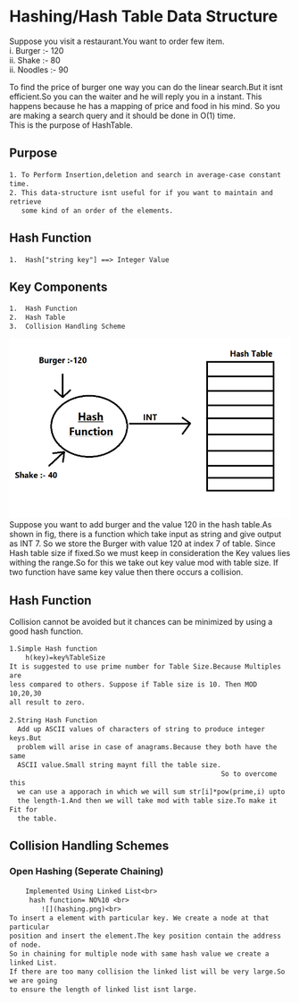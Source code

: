# Hashing/Hash Table Data Structure
Suppose you visit a restaurant.You want to order few item.<br>
 i.  Burger :- 120 <br>
 ii. Shake :- 80<br>
 ii. Noodles :- 90<br>
 
To find the price of burger one way you can do the linear search.But it 
isnt efficient.So you can the waiter and he will reply you in a instant.
This happens because he has a mapping of price and food in his mind.
So you are making a search query and it should be done in O(1) time.<br>
This is the purpose of HashTable.

## Purpose 
    1. To Perform Insertion,deletion and search in average-case constant time.
    2. This data-structure isnt useful for if you want to maintain and retrieve
       some kind of an order of the elements.

## Hash Function
    1.  Hash["string key"] ==> Integer Value

## Key Components
    1.  Hash Function
    2.  Hash Table
    3.  Collision Handling Scheme
    
   ![](hashing.png) 
   <br>
 Suppose you want to add burger and the value 120 in the hash table.As shown in
fig, there is a function which take input as string and give output as INT 7.
So we store the Burger with value 120 at index 7 of table.
Since Hash table size if fixed.So we must keep in consideration the Key values
lies withing the range.So for this we take out key value mod with table size.
If two function have same key value then there occurs a collision.

## Hash Function
   
Collision cannot be avoided but it chances can be minimized by using 
a good hash function.<br>
    
    1.Simple Hash function
        h(key)=key%TableSize
    It is suggested to use prime number for Table Size.Because Multiples are 
    less compared to others. Suppose if Table size is 10. Then MOD 10,20,30
    all result to zero.
         
    2.String Hash Function
      Add up ASCII values of characters of string to produce integer keys.But 
      problem will arise in case of anagrams.Because they both have the same 
      ASCII value.Small string maynt fill the table size.
                                                         So to overcome this
      we can use a apporach in which we will sum str[i]*pow(prime,i) upto
      the length-1.And then we will take mod with table size.To make it Fit for
      the table.
   ## Collision Handling Schemes
 
  ### Open Hashing (Seperate Chaining)
        Implemented Using Linked List<br>
         hash function= NO%10 <br>
            ![](hashing.png)<br>
    To insert a element with particular key. We create a node at that particular
    position and insert the element.The key position contain the address of node.
    So in chaining for multiple node with same hash value we create a linked List.
    If there are too many collision the linked list will be very large.So we are going
    to ensure the length of linked list isnt large.
    
      
    
         
     
